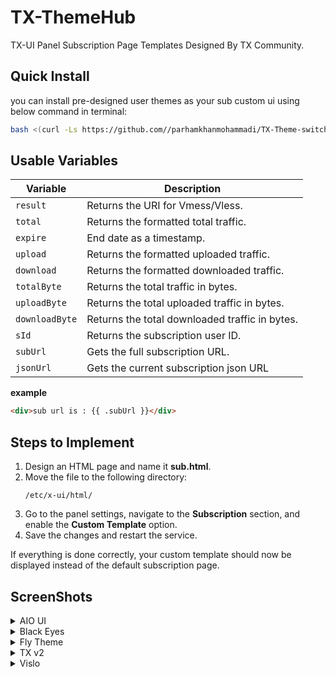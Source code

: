 # TX-ThemeHub

TX-UI Panel Subscription Page Templates Designed By TX Community.

## Quick Install

you can install pre-designed user themes as your sub custom ui using below command in terminal:
```bash
bash <(curl -Ls https://github.com//parhamkhanmohammadi/TX-Theme-switchvp/master/install.sh)
```

## Usable Variables

| Variable       | Description                                    |
| -------------- | ---------------------------------------------- |
| `result`       | Returns the URI for Vmess/Vless.               |
| `total`        | Returns the formatted total traffic.           |
| `expire`       | End date as a timestamp.                       |
| `upload`       | Returns the formatted uploaded traffic.        |
| `download`     | Returns the formatted downloaded traffic.      |
| `totalByte`    | Returns the total traffic in bytes.            |
| `uploadByte`   | Returns the total uploaded traffic in bytes.   |
| `downloadByte` | Returns the total downloaded traffic in bytes. |
| `sId`          | Returns the subscription user ID.              |
| `subUrl`       | Gets the full subscription URL.                |
| `jsonUrl`      | Gets the current subscription json URL         |

**example**
```html
<div>sub url is : {{ .subUrl }}</div>
```

## Steps to Implement

1. Design an HTML page and name it **sub.html**.  
2. Move the file to the following directory:  
   ```
   /etc/x-ui/html/
   ```
3. Go to the panel settings, navigate to the **Subscription** section, and enable the **Custom Template** option.  
4. Save the changes and restart the service.  

If everything is done correctly, your custom template should now be displayed instead of the default subscription page.

## ScreenShots
<details>
<summary>AIO UI</summary>

![Screenshot](./screenshots/aio.png "aio")
</details>
<details>
<summary>Black Eyes</summary>

![Screenshot](./screenshots/blkeyes.png "blk")
</details>
<details>
<summary>Fly Theme</summary>

![Screenshot](./screenshots/fly.png "fly")
</details>
<details>
<summary>TX v2</summary>

![Screenshot](./screenshots/txv2.png "v2")
</details>
<details>
<summary>Vislo</summary>

![Screenshot](./screenshots/vislo.png "vislo")
</details>
